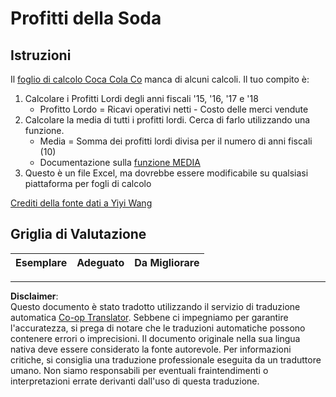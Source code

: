 <!--
CO_OP_TRANSLATOR_METADATA:
{
  "original_hash": "f824bfdb8b12d33293913f76f5c787c5",
  "translation_date": "2025-08-28T10:47:57+00:00",
  "source_file": "2-Working-With-Data/06-non-relational/assignment.md",
  "language_code": "it"
}
-->
# Profitti della Soda

## Istruzioni

Il [foglio di calcolo Coca Cola Co](../../../../2-Working-With-Data/06-non-relational/CocaColaCo.xlsx) manca di alcuni calcoli. Il tuo compito è:

1. Calcolare i Profitti Lordi degli anni fiscali '15, '16, '17 e '18
    - Profitto Lordo = Ricavi operativi netti - Costo delle merci vendute
1. Calcolare la media di tutti i profitti lordi. Cerca di farlo utilizzando una funzione.
    - Media = Somma dei profitti lordi divisa per il numero di anni fiscali (10)
    - Documentazione sulla [funzione MEDIA](https://support.microsoft.com/en-us/office/average-function-047bac88-d466-426c-a32b-8f33eb960cf6)
1. Questo è un file Excel, ma dovrebbe essere modificabile su qualsiasi piattaforma per fogli di calcolo

[Crediti della fonte dati a Yiyi Wang](https://www.kaggle.com/yiyiwang0826/cocacola-excel)

## Griglia di Valutazione

Esemplare | Adeguato | Da Migliorare
--- | --- | -- |

---

**Disclaimer**:  
Questo documento è stato tradotto utilizzando il servizio di traduzione automatica [Co-op Translator](https://github.com/Azure/co-op-translator). Sebbene ci impegniamo per garantire l'accuratezza, si prega di notare che le traduzioni automatiche possono contenere errori o imprecisioni. Il documento originale nella sua lingua nativa deve essere considerato la fonte autorevole. Per informazioni critiche, si consiglia una traduzione professionale eseguita da un traduttore umano. Non siamo responsabili per eventuali fraintendimenti o interpretazioni errate derivanti dall'uso di questa traduzione.